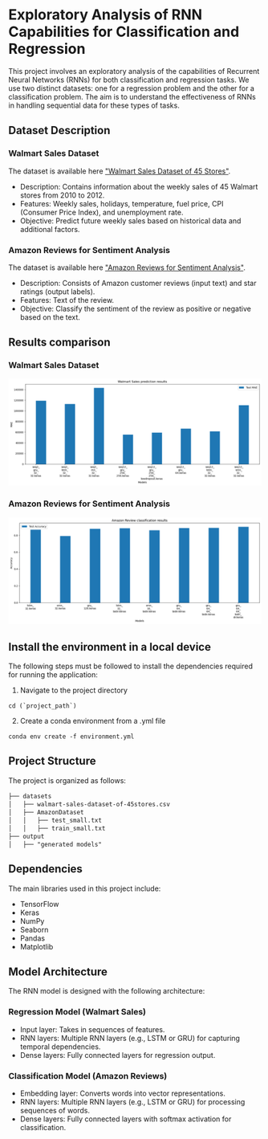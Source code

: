 Exploratory Analysis of RNN Capabilities for Classification and Regression
===

This project involves an exploratory analysis of the capabilities of Recurrent Neural Networks (RNNs) for both classification and regression tasks. We use two distinct datasets: one for a regression problem and the other for a classification problem. The aim is to understand the effectiveness of RNNs in handling sequential data for these types of tasks.

## Dataset Description

### Walmart Sales Dataset
The dataset is available here ["Walmart Sales Dataset of 45 Stores"](https://www.kaggle.com/datasets/yasserh/walmart-dataset).
- Description: Contains information about the weekly sales of 45 Walmart stores from 2010 to 2012.
- Features: Weekly sales, holidays, temperature, fuel price, CPI (Consumer Price Index), and unemployment rate.
- Objective: Predict future weekly sales based on historical data and additional factors.

### Amazon Reviews for Sentiment Analysis
The dataset is available here ["Amazon Reviews for Sentiment Analysis"](https://www.kaggle.com/datasets/bittlingmayer/amazonreviews).
- Description: Consists of Amazon customer reviews (input text) and star ratings (output labels).
- Features: Text of the review.
- Objective: Classify the sentiment of the review as positive or negative based on the text.

## Results comparison

### Walmart Sales Dataset

![Walmart Sales Dataset Results](results_regression.png)

### Amazon Reviews for Sentiment Analysis

![Amazon Reviews for Sentiment Analysis Results](results_classification.png)


## Install the environment in a local device
The following steps must be followed to install the dependencies required for running the application:

1. Navigate to the project directory
```
cd (`project_path`)
```

2. Create a conda environment from a .yml file
```
conda env create -f environment.yml
```

## Project Structure
The project is organized as follows:

```
├── datasets
│   ├── walmart-sales-dataset-of-45stores.csv
│   ├── AmazonDataset
│   │   ├── test_small.txt
│   │   ├── train_small.txt 
├── output
│   ├── "generated models"
```

## Dependencies
The main libraries used in this project include:

- TensorFlow
- Keras
- NumPy
- Seaborn
- Pandas
- Matplotlib

## Model Architecture
The RNN model is designed with the following architecture:

### Regression Model (Walmart Sales)
- Input layer: Takes in sequences of features.
- RNN layers: Multiple RNN layers (e.g., LSTM or GRU) for capturing temporal dependencies.
- Dense layers: Fully connected layers for regression output.

### Classification Model (Amazon Reviews)

- Embedding layer: Converts words into vector representations.
- RNN layers: Multiple RNN layers (e.g., LSTM or GRU) for processing sequences of words.
- Dense layers: Fully connected layers with softmax activation for classification.
